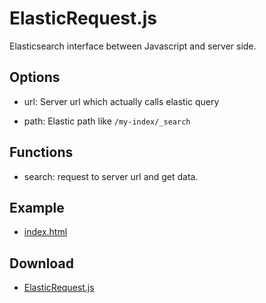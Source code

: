 # ElasticRequest.js

Elasticsearch interface between Javascript and server side.

## Options

- url: Server url which actually calls elastic query

- path: Elastic path like `/my-index/_search`

## Functions

- search: request to server url and get data.

## Example

- [index.html](routes/index.html)

## Download

- [ElasticRequest.js](public/javascripts/ElasticRequest.js)
